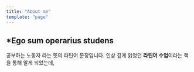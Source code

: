 ```yaml
---
title: "About me"
template: "page"
---
```


## *Ego sum operarius studens
공부하는 노동자 라는 뜻의 라틴어 문장입니다. 인상 깊게 읽었던 **라틴어 수업**이라는 책을 통해 알게 되었는데, 